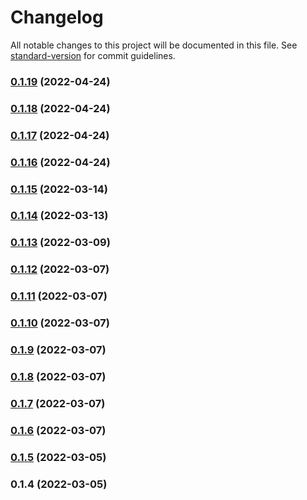 # Changelog

All notable changes to this project will be documented in this file. See [standard-version](https://github.com/conventional-changelog/standard-version) for commit guidelines.

### [0.1.19](https://github.com/srclaunch/themes/compare/v0.1.18...v0.1.19) (2022-04-24)

### [0.1.18](https://github.com/srclaunch/themes/compare/v0.1.17...v0.1.18) (2022-04-24)

### [0.1.17](https://github.com/srclaunch/themes/compare/v0.1.16...v0.1.17) (2022-04-24)

### [0.1.16](https://github.com/srclaunch/themes/compare/v0.1.15...v0.1.16) (2022-04-24)

### [0.1.15](https://github.com/srclaunch/themes/compare/v0.1.14...v0.1.15) (2022-03-14)

### [0.1.14](https://github.com/srclaunch/themes/compare/v0.1.13...v0.1.14) (2022-03-13)

### [0.1.13](https://github.com/srclaunch/themes/compare/v0.1.12...v0.1.13) (2022-03-09)

### [0.1.12](https://github.com/srclaunch/themes/compare/v0.1.11...v0.1.12) (2022-03-07)

### [0.1.11](https://github.com/srclaunch/themes/compare/v0.1.10...v0.1.11) (2022-03-07)

### [0.1.10](https://github.com/srclaunch/themes/compare/v0.1.9...v0.1.10) (2022-03-07)

### [0.1.9](https://github.com/srclaunch/themes/compare/v0.1.8...v0.1.9) (2022-03-07)

### [0.1.8](https://github.com/srclaunch/themes/compare/v0.1.7...v0.1.8) (2022-03-07)

### [0.1.7](https://github.com/srclaunch/themes/compare/v0.1.6...v0.1.7) (2022-03-07)

### [0.1.6](https://github.com/srclaunch/themes/compare/v0.1.5...v0.1.6) (2022-03-07)

### [0.1.5](https://github.com/srclaunch/themes/compare/v0.1.4...v0.1.5) (2022-03-05)

### 0.1.4 (2022-03-05)

